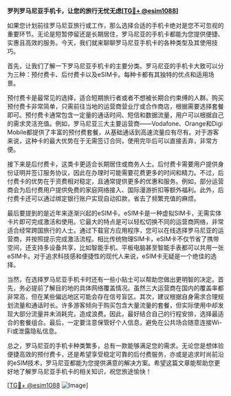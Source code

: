 **罗列罗马尼亚手机卡，让您的旅行无忧无虑[[TG💪+ @esim1088](https://t.me/s/esim1088)]**

如果您计划前往罗马尼亚旅行或工作，那么选择合适的手机卡绝对是您不可忽视的重要环节。无论是短暂停留还是长期居住，罗马尼亚的手机卡都能为您提供便捷、实惠且高效的服务。今天，我们就来聊聊罗马尼亚手机卡的各种类型及其使用技巧。

首先，让我们了解一下罗马尼亚手机卡的主要分类。罗马尼亚的手机卡大致可以分为三种：预付费卡、后付费卡以及eSIM卡。每种卡都有其独特的优点和适用场景。

预付费卡是最常见的选择，适合短期旅行者或者不想被长期合约束缚的人群。购买预付费卡非常简单，只需前往当地的运营商营业厅或合作商店，根据需要选择套餐即可。预付费卡通常包含一定量的通话时间、短信和数据流量，用户可以根据自己的需求灵活充值。例如，罗马尼亚三大主要运营商——Vodafone、Orange和Digi Mobile都提供了丰富的预付费套餐，从基础通话到高速流量应有尽有。对于游客来说，这种卡的最大优势在于无需签订合同，使用完毕后可以直接丢弃，非常方便。

接下来是后付费卡，这类卡更适合长期居住或商务人士。后付费卡需要用户提供身份证明并签订服务协议，因此在办理时可能需要花费更多的时间和精力。不过，后付费卡的优势在于资费相对稳定，且通常提供更多的优惠和服务。例如，部分运营商会为后付费用户提供免费的家庭网络接入、国际漫游折扣等额外福利。此外，后付费卡还可以通过绑定银行账户实现自动扣款，省去了频繁充值的麻烦。

最后要提到的是近年来逐渐兴起的eSIM卡。eSIM卡是一种虚拟SIM卡，无需实体卡片即可完成激活和使用。它最大的特点是可以轻松切换不同的运营商网络，非常适合经常跨国旅行的人士。通过下载官方应用程序，您可以在线选择罗马尼亚的运营商，并按照提示完成激活流程。相比传统物理SIM卡，eSIM卡不仅节省了携带空间，还支持多设备共享，比如智能手机、平板电脑甚至智能手表都可以共用一张eSIM卡。对于追求科技感和便捷性的现代人来说，eSIM卡无疑是一个绝佳的选择。

当然，在选择罗马尼亚手机卡时还有一些小贴士可以帮助您做出更明智的决定。首先，务必提前了解目的地的具体网络覆盖情况。虽然三大运营商在国内的覆盖率都非常高，但在某些偏远地区可能会存在信号盲区。其次，建议根据自身需求合理规划流量和通话时长。许多游客倾向于购买包含大量流量的套餐，但实际使用中却发现大部分流量并未消耗完，造成浪费。因此，最好结合自己的行程安排，选择最适合的套餐组合。最后，一定要注意保管好个人信息，避免在公共场合随意连接Wi-Fi或泄露隐私信息。

总之，罗马尼亚的手机卡种类繁多，总有一款能够满足您的需求。无论您是想体验便捷高效的预付费卡，还是希望享受稳定可靠的后付费服务，亦或是追求时尚前沿的eSIM技术，罗马尼亚都能为您提供满意的解决方案。希望这篇文章能帮助您更好地了解罗马尼亚手机卡的相关知识，祝您旅途愉快！

[[TG💪+ @esim1088](https://t.me/s/esim1088) ![Image](https://i.postimg.cc/4NQfJmqS/Snipaste-2025-05-13-00-14-12.png)]